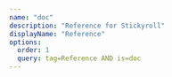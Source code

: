 ```yaml
---
name: "doc"
description: "Reference for Stickyroll"
displayName: "Reference"
options:
  order: 1
  query: tag=Reference AND is=doc
---
```

